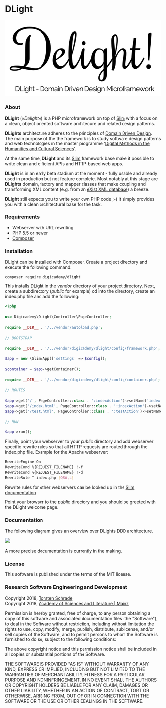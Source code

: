 # **DLight**

![](files/img/dlight.png)

### About

**DLight** (»_Delight_«) is a PHP microframework on top of [Slim](https://www.slimframework.com/) with a focus on a clean, object oriented software architecure and related design patterns.

**DLights** architecture adheres to the principles of [Domain Driven Design](https://en.wikipedia.org/wiki/Domain-driven_design). The main purpose of the the framework is to study software design patterns and web technologies in the master programme '[Digital Methods in the Humanities and Cultural Sciences](https://www.digitale-methodik.uni-mainz.de/)'.

At the same time, **DLight** and its [Slim](https://www.slimframework.com/) framework base make it possible to write clean and efficient APIs and HTTP-based web apps.

**DLight** is in an early beta stadium at the moment - fully usable and already used in production but not feature complete. Most notably at this stage are **DLights** domain, factory and mapper classes that make coupling and transforming XML content (e.g. from an [eXist XML database](http://exist-db.org/exist/apps/homepage/index.html)) a breeze.

**DLight** still expects you to write your own PHP code ;-) It simply provides you with a clean architectural base for the task.

### Requirements

+ Webserver with URL rewriting
+ PHP 5.5 or newer
+ [Composer](https://getcomposer.org/)

### Installation

DLight can be installed with Composer. Create a project directory and execute the following command:

```
composer require digicademy/dlight
```

This installs DLight in the _vendor_ directory of your project directory. Next, create a subdirectory (_public_ for example)
cd into the directory, create an index.php file and add the following:

```php
<?php

use Digicademy\DLight\Controller\PageController;

require __DIR__ . '/../vendor/autoload.php';

// BOOTSTRAP

require __DIR__ . '/../vendor/digicademy/dlight/config/framework.php';

$app = new \Slim\App(['settings' => $config]);

$container = $app->getContainer();

require __DIR__ . '/../vendor/digicademy/dlight/config/container.php';

// ROUTES

$app->get('/', PageController::class . ':indexAction')->setName('index.html');
$app->get('/index.html', PageController::class . ':indexAction')->setName('index.html');
$app->get('/test.html', PageController::class . ':testAction')->setName('test.html');

// RUN

$app->run();
```

Finally, point your webserver to your _public_ directory and add webserver specific rewrite rules so that all HTTP requests are routed through the index.php file. Example for the Apache webserver:

```bash
RewriteEngine On
RewriteCond %{REQUEST_FILENAME} !-f
RewriteCond %{REQUEST_FILENAME} !-d
RewriteRule ^ index.php [QSA,L]
```

Rewrite rules for other webservers can be looked up in the [Slim documentation](https://www.slimframework.com/docs/v3/start/web-servers.html)

Point your browser to the _public_ directory and you should be greeted with the DLight welcome page.

### Documentation

The following diagram gives an overview over DLights DDD architecture.

![](files/img/delight-architecture.png)

A more precise documentation is currently in the making.

### License

This software is published under the terms of the MIT license.

### Research Software Engineering and Development

Copyright 2018, <a href="https://orcid.org/0000-0002-0953-2818">Torsten Schrade</a>  
Copyright 2018, <a href="http://www.adwmainz.de/">Academy of Sciences and Literature | Mainz</a>

Permission is hereby granted, free of charge, to any person obtaining a copy of this software and associated documentation files (the "Software"), to deal in the Software without restriction, including without limitation the rights to use, copy, modify, merge, publish, distribute, sublicense, and/or sell copies of the Software, and to permit persons to whom the Software is furnished to do so, subject to the following conditions:

The above copyright notice and this permission notice shall be included in all copies or substantial portions of the Software.

THE SOFTWARE IS PROVIDED "AS IS", WITHOUT WARRANTY OF ANY KIND, EXPRESS OR IMPLIED, INCLUDING BUT NOT LIMITED TO THE WARRANTIES OF MERCHANTABILITY, FITNESS FOR A PARTICULAR PURPOSE AND NONINFRINGEMENT. IN NO EVENT SHALL THE AUTHORS OR COPYRIGHT HOLDERS BE LIABLE FOR ANY CLAIM, DAMAGES OR OTHER LIABILITY, WHETHER IN AN ACTION OF CONTRACT, TORT OR OTHERWISE, ARISING FROM, OUT OF OR IN CONNECTION WITH THE SOFTWARE OR THE USE OR OTHER DEALINGS IN THE SOFTWARE.

